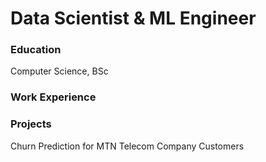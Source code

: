 # Data Scientist & ML Engineer 

### Education
Computer Science, BSc 

### Work Experience

### Projects
Churn Prediction for MTN Telecom Company Customers
